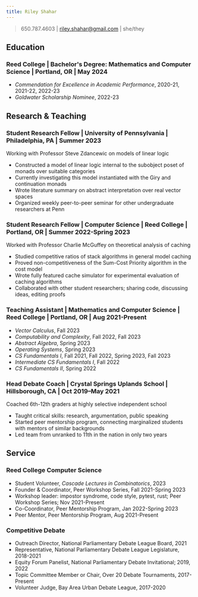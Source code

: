 ```yaml
---
title: Riley Shahar
---
```


> 650.787.4603 | riley.shahar@gmail.com | she/they

## Education

### **Reed College** | Bachelor's Degree: Mathematics and Computer Science | Portland, OR | May 2024

- *Commendation for Excellence in Academic Performance*, 2020-21, 2021-22, 2022-23
- *Goldwater Scholarship Nominee*, 2022-23

## Research & Teaching

### **Student Research Fellow** | University of Pennsylvania | Philadelphia, PA | Summer 2023

Working with Professor Steve Zdancewic on models of linear logic

- Constructed a model of linear logic internal to the subobject poset of monads
  over suitable categories
- Currently investigating this model instantiated with the Giry and continuation
  monads
- Wrote literature summary on abstract interpretation over real vector spaces
- Organized weekly peer-to-peer seminar for other undergraduate researchers at
  Penn

### **Student Research Fellow** | Computer Science | Reed College | Portland, OR | Summer 2022-Spring 2023

Worked with Professor Charlie McGuffey on theoretical analysis of caching

- Studied competitive ratios of stack algorithms in general model caching
- Proved non-competitiveness of the Sum-Cost Priority algorithm in the cost model
- Wrote fully featured cache simulator for experimental evaluation of caching algorithms
- Collaborated with other student researchers; sharing code, discussing ideas, editing proofs

### **Teaching Assistant** | Mathematics and Computer Science | Reed College | Portland, OR | Aug 2021-Present

<!-- Currently TAing three Math and CS courses at Reed College -->

- *Vector Calculus*, Fall 2023
- *Computability and Complexity*, Fall 2022, Fall 2023
- *Abstract Algebra*, Spring 2023
- *Operating Systems*, Spring 2023
- *CS Fundamentals I*, Fall 2021, Fall 2022, Spring 2023, Fall 2023
- *Intermediate CS Fundamentals I*, Fall 2022
- *CS Fundamentals II*, Spring 2022

### **Head Debate Coach** | Crystal Springs Uplands School | Hillsborough, CA | Oct 2019–May 2021

Coached 6th-12th graders at highly selective independent school

- Taught critical skills: research, argumentation, public speaking
- Started peer mentorship program, connecting marginalized students with mentors of similar backgrounds
- Led team from unranked to 11th in the nation in only two years

## Service

### **Reed College Computer Science**

- Student Volunteer, *Cascade Lectures in Combinatorics*, 2023
- Founder & Coordinator, Peer Workshop Series, Fall 2021-Spring 2023
- Workshop leader: impostor syndrome, code style, pytest, rust; Peer Workshop Series; Nov 2021-Present
- Co-Coordinator, Peer Mentorship Program, Jan 2022-Spring 2023
- Peer Mentor, Peer Mentorship Program, Aug 2021-Present

### **Competitive Debate**

- Outreach Director, National Parliamentary Debate League Board, 2021
- Representative, National Parliamentary Debate League Legislature, 2018-2021
- Equity Forum Panelist, National Parliamentary Debate Invitational; 2019, 2022
- Topic Committee Member or Chair, Over 20 Debate Tournaments, 2017-Present
- Volunteer Judge, Bay Area Urban Debate League, 2017-2020
